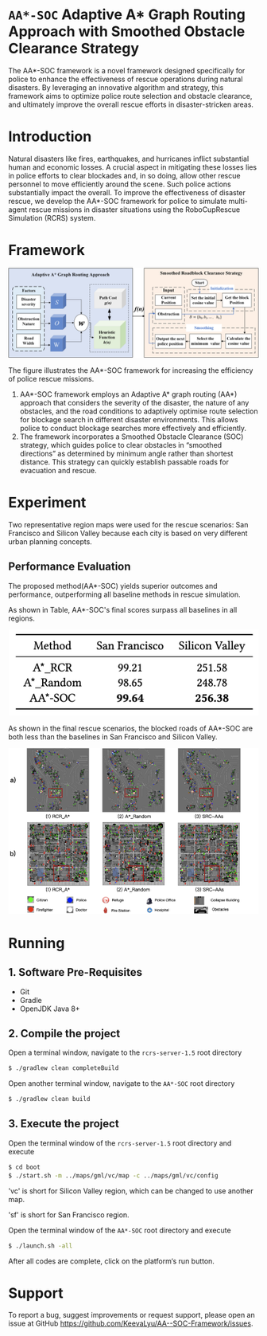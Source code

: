 # `AA*-SOC` Adaptive A* Graph Routing Approach with Smoothed Obstacle Clearance Strategy
The AA*-SOC framework is a novel framework designed specifically for police to enhance the effectiveness of rescue operations during natural disasters. By leveraging an innovative algorithm and strategy, this framework aims to optimize police route selection and obstacle clearance, and ultimately improve the overall rescue efforts in disaster-stricken areas.

# Introduction
Natural disasters like fires, earthquakes, and hurricanes inflict substantial human and economic losses. A crucial aspect in mitigating these losses lies in police efforts to clear blockades and, in so doing, allow other rescue personnel to move efficiently around the scene. Such police actions substantially impact the overall. To improve the effectiveness of disaster rescue, we develop the AA*-SOC framework for police to simulate multi-agent rescue missions in disaster situations using the RoboCupRescue Simulation (RCRS) system.

# Framework
![AA*-SOC Framework](img/framework.png)

The figure illustrates the AA*-SOC framework for increasing the efficiency of police rescue missions. 
  1. AA*-SOC framework employs an Adaptive A* graph routing (AA*) approach that considers the severity of the disaster, the nature of any obstacles, and the road conditions to adaptively optimise route selection for blockage search in different disaster environments. This allows police to conduct blockage searches more effectively and efficiently.
  2. The framework incorporates a Smoothed Obstacle Clearance (SOC) strategy, which guides police to clear obstacles in “smoothed directions” as determined by minimum angle rather than shortest distance. This strategy can quickly establish passable roads for evacuation and rescue. 

# Experiment
Two representative region maps were used for the rescue scenarios: San Francisco and Silicon Valley because each city is based on very different urban planning concepts. 

## Performance Evaluation
The proposed method(AA*-SOC) yields superior outcomes and performance, outperforming all baseline methods in rescue simulation.

As shown in Table,  AA*-SOC's final scores surpass all baselines in all regions.
<p align="center">
  <img src="img/final_scores.png" />
</p>

As shown in the final rescue scenarios, the blocked roads of AA*-SOC are both less than the baselines in San Francisco and Silicon Valley.
<p align="center">
  <img src="img/final_senarios.png" />
</p>

# Running
## 1. Software Pre-Requisites

- Git
- Gradle
- OpenJDK Java 8+

## 2. Compile the project

Open a terminal window, navigate to the ```rcrs-server-1.5``` root directory

```bash
$ ./gradlew clean completeBuild
```

Open another terminal window, navigate to the ```AA*-SOC``` root directory

```bash
$ ./gradlew clean build
```

## 3. Execute the project

Open the terminal window of the ```rcrs-server-1.5``` root directory and execute

```bash
$ cd boot
$ ./start.sh -m ../maps/gml/vc/map -c ../maps/gml/vc/config
```
  'vc' is short for Silicon Valley region, which can be changed to use another map.

  'sf' is short for San Francisco region.

Open the terminal window of the ```AA*-SOC``` root directory and execute
```bash
$ ./launch.sh -all
```
  After all codes are complete, click on the platform‘s run button.

# Support

To report a bug, suggest improvements or request support, please open an issue at GitHub <https://github.com/KeevaLyu/AA--SOC-Framework/issues>.
